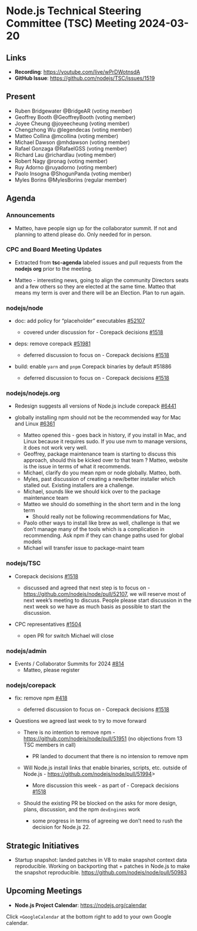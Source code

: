# Node.js Technical Steering Committee (TSC) Meeting 2024-03-20

## Links

* **Recording**:  <https://youtube.com/live/wPrDWotnsdA>
* **GitHub Issue**: <https://github.com/nodejs/TSC/issues/1519>

## Present

* Ruben Bridgewater @BridgeAR (voting member)
* Geoffrey Booth @GeoffreyBooth (voting member)
* Joyee Cheung @joyeecheung (voting member)
* Chengzhong Wu @legendecas (voting member)
* Matteo Collina @mcollina (voting member)
* Michael Dawson @mhdawson (voting member)
* Rafael Gonzaga @RafaelGSS (voting member)
* Richard Lau @richardlau (voting member)
* Robert Nagy @ronag (voting member)
* Ruy Adorno @ruyadorno (voting member)
* Paolo Insogna @ShogunPanda (voting member)
* Myles Borins @MylesBorins (regular member)

## Agenda

### Announcements

* Matteo, have people sign up for the collaborator summit. If not and planning to attend please
  do. Only needed for in person.

### CPC and Board Meeting Updates

* Extracted from **tsc-agenda** labeled issues and pull requests from the **nodejs org** prior to the meeting.

* Matteo - interesting news, going to align the community Directors seats and a few others so
  they are elected at the same time. Matteo that means my term is over and there will be an
  Election. Plan to run again.

### nodejs/node

* doc: add policy for “placeholder” executables [#52107](https://github.com/nodejs/node/pull/52107)
  * covered under discussion for - Corepack
    decisions [#1518](https://github.com/nodejs/TSC/issues/1518)

* deps: remove corepack [#51981](https://github.com/nodejs/node/pull/51981)
  * deferred discussion to focus on - Corepack decisions [#1518](https://github.com/nodejs/TSC/issues/1518)

* build: enable `yarn` and `pnpm` Corepack binaries by default #51886
  * deferred discussion to focus on - Corepack decisions [#1518](https://github.com/nodejs/TSC/issues/1518)

### nodejs/nodejs.org

* Redesign suggests all versions of Node.js include corepack [#6441](https://github.com/nodejs/nodejs.org/issues/6441)

* globally installing npm should not be the recommended way for Mac and Linux [#6361](https://github.com/nodejs/nodejs.org/issues/6361)
  * Matteo opened this - goes back in history, if you install in Mac, and Linux because it requires
    sudo. If you use nvm to manage versions, it does not work very well.
  * Geoffrey, package maintenance team is starting to discuss this approach, should this be
    kicked over to that team ? Matteo, website is the issue in terms of what it recommends.
  * Michael, clarify do you mean npm or node globally. Matteo, both.
  * Myles, past discussion of creating a new/better installer which stalled out. Existing installers
    are a challenge.
  * Michael, sounds like we should kick over to the package maintenance team
  * Matteo we should do something in the short term and in the long term
    * Should really not be following recommendations for Mac,
  * Paolo other ways to install like brew as well, challenge is that we don’t manage many of the
    tools which is a complication in recommending. Ask npm if they can change paths used for
    global models
  * Michael will transfer issue to package-maint team

### nodejs/TSC

* Corepack decisions [#1518](https://github.com/nodejs/TSC/issues/1518)
  * discussed and agreed that next step is to focus on -
    <https://github.com/nodejs/node/pull/52107>, we will reserve most of next week’s meeting to
    discuss. People please start discussion in the next week so we have as much basis as
    possible to start the discussion.

* CPC representatives [#1504](https://github.com/nodejs/TSC/issues/1504)
  * open PR for switch Michael will close

### nodejs/admin

* Events / Collaborator Summits for 2024 [#814](https://github.com/nodejs/admin/issues/814)
  * Matteo, please register

### nodejs/corepack

* fix: remove npm [#418](https://github.com/nodejs/corepack/pull/418)
  * deferred discussion to focus on - Corepack decisions [#1518](https://github.com/nodejs/TSC/issues/1518)

* Questions we agreed last week to try to move forward
  * There is no intention to remove npm - <https://github.com/nodejs/node/pull/51951> (no objections from 13 TSC members in call)
    * PR landed to document that there is no intension to remove npm

  * Will Node.js install links that enable binaries, scripts, etc. outside of Node.js -
    <https://github.com/nodejs/node/pull/51994>>
    * More discussion this week - as part of  - Corepack
      decisions [#1518](https://github.com/nodejs/TSC/issues/1518)
  * Should the existing PR be blocked on the asks for more design, plans, discussion, and the
    npm `devEngines` work
    * some progress in terms of agreeing we don’t need to rush the decision for Node.js 22.

## Strategic Initiatives

* Startup snapshot: landed patches in V8 to make snapshot context data reproducible. Working on backporting that + patches in Node.js to make the snapshot reproducible. <https://github.com/nodejs/node/pull/50983>

## Upcoming Meetings

* **Node.js Project Calendar**: <https://nodejs.org/calendar>

Click `+GoogleCalendar` at the bottom right to add to your own Google calendar.
